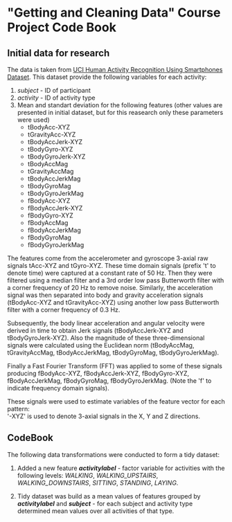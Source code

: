 **"Getting and Cleaning Data"** Course Project Code Book
========================================

## Initial data for research
The data is taken from [UCI Human Activity Recognition Using Smartphones  Dataset](https://d396qusza40orc.cloudfront.net/getdata%2Fprojectfiles%2FUCI%20HAR%20Dataset.zip). 
This dataset provide the following variables for each activity:
  1. *subject* - ID of participant
  2. *activity* - ID of activity type
  3. Mean and standart deviation for the following features (other values are presented in initial dataset, but for this reasearch only these parameters were used)
      * tBodyAcc-XYZ
      * tGravityAcc-XYZ
      * tBodyAccJerk-XYZ
      * tBodyGyro-XYZ
      * tBodyGyroJerk-XYZ
      * tBodyAccMag
      * tGravityAccMag
      * tBodyAccJerkMag
      * tBodyGyroMag
      * tBodyGyroJerkMag
      * fBodyAcc-XYZ
      * fBodyAccJerk-XYZ
      * fBodyGyro-XYZ
      * fBodyAccMag
      * fBodyAccJerkMag
      * fBodyGyroMag
      * fBodyGyroJerkMag

The features come from the accelerometer and gyroscope 3-axial raw signals tAcc-XYZ and tGyro-XYZ. These time domain signals (prefix 't' to denote time) were captured at a constant rate of 50 Hz. Then they were filtered using a median filter and a 3rd order low pass Butterworth filter with a corner frequency of 20 Hz to remove noise. Similarly, the acceleration signal was then separated into body and gravity acceleration signals (tBodyAcc-XYZ and tGravityAcc-XYZ) using another low pass Butterworth filter with a corner frequency of 0.3 Hz. 

Subsequently, the body linear acceleration and angular velocity were derived in time to obtain Jerk signals (tBodyAccJerk-XYZ and tBodyGyroJerk-XYZ). Also the magnitude of these three-dimensional signals were calculated using the Euclidean norm (tBodyAccMag, tGravityAccMag, tBodyAccJerkMag, tBodyGyroMag, tBodyGyroJerkMag). 

Finally a Fast Fourier Transform (FFT) was applied to some of these signals producing fBodyAcc-XYZ, fBodyAccJerk-XYZ, fBodyGyro-XYZ, fBodyAccJerkMag, fBodyGyroMag, fBodyGyroJerkMag. (Note the 'f' to indicate frequency domain signals). 

These signals were used to estimate variables of the feature vector for each pattern:  
'-XYZ' is used to denote 3-axial signals in the X, Y and Z directions.

## CodeBook

The following data transformations were conducted to form a tidy dataset:  

1. Added a new feature ***activitylabel*** - factor variable for activities with the following levels: *WALKING*, *WALKING_UPSTAIRS*, *WALKING_DOWNSTAIRS*, *SITTING*, *STANDING*, *LAYING*. 

2. Tidy dataset was build as a mean values of features grouped by ***activitylabel*** and ***subject*** - for each subject and activity type determined mean values over all activities of that type.  
